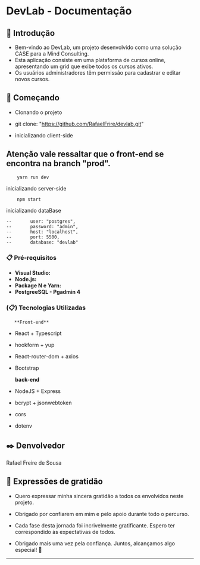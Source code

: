 # DevLab - Documentação
## 📖 Introdução
- Bem-vindo ao DevLab, um projeto desenvolvido como uma solução CASE para a Mind Consulting.
- Esta aplicação consiste em uma plataforma de cursos online, apresentando um grid que exibe todos os cursos ativos.
- Os usuários administradores têm permissão para cadastrar e editar novos cursos.

## 🚀 Começando

- Clonando o projeto

- git clone: "https://github.com/RafaelFrire/devlab.git"


- inicializando client-side
## Atenção vale ressaltar que o front-end se encontra na branch "prod".
```
    yarn run dev
```
inicializando server-side
```
    npm start
```

inicializando dataBase 
```
--       user: "postgres",
--       password: "admin",
--       host: "localhost",
--       port: 5500,
--       database: "devlab" 

```

### 📋 Pré-requisitos

- **Visual Studio:** 
- **Node.js:** 
- **Package N e Yarn:**
- **PostgreeSQL - Pgadmin 4**

### (📋) Tecnologias Utilizadas

       **Front-end**
-    React + Typescript
-    hookform + yup
-    React-router-dom + axios
-    Bootstrap

        **back-end**
-    NodeJS + Express
-    bcrypt + jsonwebtoken
-    cors
-    dotenv


## ✒️ Denvolvedor

 Rafael Freire de Sousa


## 🎁 Expressões de gratidão

* Quero expressar minha sincera gratidão a todos os envolvidos neste projeto.
* Obrigado por confiarem em mim e pelo apoio durante todo o percurso.

* Cada fase desta jornada foi incrivelmente gratificante. Espero ter correspondido às expectativas de todos.

* Obrigado mais uma vez pela confiança. Juntos, alcançamos algo especial! 🚀

---
